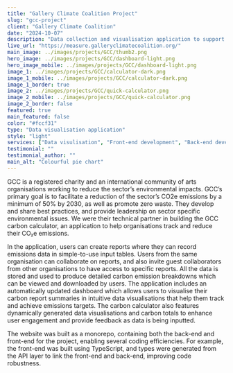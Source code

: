 ```yaml
---
title: "Gallery Climate Coalition Project"
slug: "gcc-project"
client: "Gallery Climate Coalition"
date: "2024-10-07"
description: "Data collection and visualisation application to support GCC's primary goal of reducing the arts sector's CO₂e emissions by a minimum of 50% by 2030."
live_url: "https://measure.galleryclimatecoalition.org/"
main_image: ../images/projects/GCC/thumb2.png
hero_image: ../images/projects/GCC/dashboard-light.png
hero_image_mobile: ../images/projects/GCC/dashboard-light.png
image_1: ../images/projects/GCC/calculator-dark.png
image_1_mobile: ../images/projects/GCC/calculator-dark.png
image_1_border: true
image_2: ../images/projects/GCC/quick-calculator.png
image_2_mobile: ../images/projects/GCC/quick-calculator.png
image_2_border: false
featured: true
main_featured: false
color: "#fccf31"
type: "Data visualisation application"
style: "light"
services: ["Data visulisation", "Front-end development", "Back-end development"]
testimonial: ""
testimonial_author: ""
main_alt: "Colourful pie chart"
---
```


GCC is a registered charity and an international community of arts organisations working to reduce the sector’s environmental impacts. GCC’s primary goal is to facilitate a reduction of the sector’s CO2e emissions by a minimum of 50% by 2030, as well as promote zero waste. They develop and share best practices, and provide leadership on sector specific environmental issues. We were their technical partner in building the GCC carbon calculator, an application to help organisations track and reduce their CO₂e emissions.

In the application, users can create reports where they can record emissions data in simple-to-use input tables. Users from the same organisation can collaborate on reports, and also invite guest collaborators from other organisations to have access to specific reports. All the data is stored and used to produce detailed carbon emission breakdowns which can be viewed and downloaded by users. The application includes an automatically updated dashboard which allows users to visualise their carbon report summaries in intuitive data visualisations that help them track and achieve emissions targets. The carbon calculator also features dynamically generated data visualisations and carbon totals to enhance user engagement and provide feedback as data is being inputted.

The website was built as a monorepo, containing both the back-end and front-end for the project, enabling several coding efficiencies. For example, the front-end was built using TypeScript, and types were generated from the API layer to link the front-end and back-end, improving code robustness.
